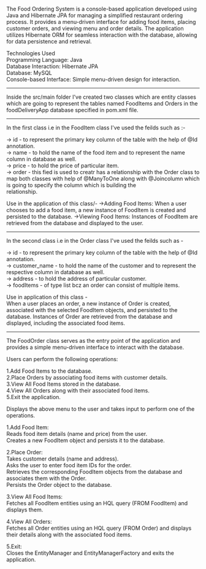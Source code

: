 The Food Ordering System is a console-based application developed using Java and Hibernate JPA for managing a simplified restaurant ordering process. It provides a menu-driven interface for adding food items, placing customer orders, and viewing menu and order details. The application utilizes Hibernate ORM for seamless interaction with the database, allowing for data persistence and retrieval.

Technologies Used<br>
Programming Language: Java<br>
Database Interaction: Hibernate JPA <br>
Database: MySQL <br>
Console-based Interface: Simple menu-driven design for interaction.<br>

_____________________________________________________________________________________


Inside the src/main folder I've created two classes which are entity classes which are going to represent the tables named FoodItems and Orders in the foodDeliveryApp database specified in pom.xml file.

_____________________________________________________________________________________

In the first class i.e in the FoodItem class I've used the feilds such as  :-

-> id - to represent the primary key column of the table with the help of @Id annotation.<br>
-> name - to hold the name of the food item and to represent the name column in database as well.<br>
-> price - to hold the price of particular item.<br>
-> order - this fied is used to creatr has a relationship with the Order class to map both classes with help of @ManyToOne along with @Joincolumn which is going to specify the column which is building the     
   relationship.

Use in the application of this class/-
->Adding Food Items: When a user chooses to add a food item, a new instance of FoodItem is created and persisted to the database.
->Viewing Food Items: Instances of FoodItem are retrieved from the database and displayed to the user.

_____________________________________________________________________________________

In the second class i.e in the Order class I've used the feilds such as - 

-> id - to represent the primary key column of the table with the help of @Id annotation.<br>
-> customer_name - to hold the name of the customer and to represent the respective column in database as well.<br>
-> address - to hold the address of particular customer.<br>
-> foodItems - of type list<FoodItem> bcz an order can consist of multiple items.<br>

Use in application of this class - <br>
When a user places an order, a new instance of Order is created, associated with the selected FoodItem objects, and persisted to the database.
Instances of Order are retrieved from the database and displayed, including the associated food items.

_____________________________________________________________________________________

The FoodOrder class serves as the entry point of the application and provides a simple menu-driven interface to interact with the database. 

Users can perform the following operations:

1.Add Food Items to the database.<br>
2.Place Orders by associating food items with customer details.<br>
3.View All Food Items stored in the database.<br>
4.View All Orders along with their associated food items.<br>
5.Exit the application.

Displays the above menu to the user and takes input to perform one of the operations.

1.Add Food Item:<br>
Reads food item details (name and price) from the user.<br>
Creates a new FoodItem object and persists it to the database.<br>

2.Place Order:<br>
Takes customer details (name and address).<br>
Asks the user to enter food item IDs for the order.<br>
Retrieves the corresponding FoodItem objects from the database and associates them with the Order.<br>
Persists the Order object to the database.<br>

3.View All Food Items:<br>
Fetches all FoodItem entities using an HQL query (FROM FoodItem) and displays them.<br>

4.View All Orders:<br>
Fetches all Order entities using an HQL query (FROM Order) and displays their details along with the associated food items.<br>

5.Exit:<br>
Closes the EntityManager and EntityManagerFactory and exits the application.<br>
